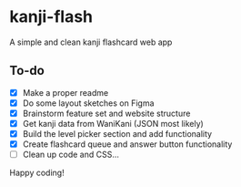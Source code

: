 # kanji-flash
A simple and clean kanji flashcard web app

## To-do
- [x] Make a proper readme
- [x] Do some layout sketches on Figma
- [x] Brainstorm feature set and website structure
- [x] Get kanji data from WaniKani (JSON most likely)
- [x] Build the level picker section and add functionality 
- [x] Create flashcard queue and answer button functionality 
- [ ] Clean up code and CSS...

Happy coding!